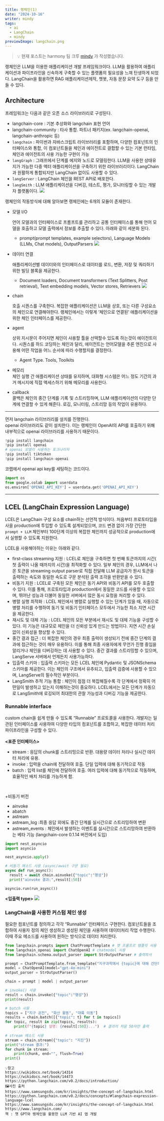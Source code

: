 ```yaml
---
title: 랭체인(1)
date: "2024-10-16"
writer: mindy
tags:
  - ai
  - LangChain
  - mindy
previewImage: langchain.png
---
```


> 💡 현재 포스트는 harmony 팀 크루 [mindy](https://github.com/1013115) 가 작성했습니다.

랭체인은  LLM을  이용한 애플리케이션  개발 프레임워크이다.  LLM을 활용하여 애플리케이션과 파이프라인을 신속하게 구축할 수 있는 플랫폼의 필요성을 느껴 탄생하게 되었다. LangChain을 활용하면 RAG 애플리케이션제작, 챗봇, 자동  문장 요약 도구 등을 만들 수 있다. 
## Architecture
프레임워크는 다음과 같은 오픈 소스 라이브러리로 구성된다.
- langchain-core : 기본 추상화와 langchain 표현 언어
- langchain-community : 타사 통합.
      파트너 패키지(ex. langchain-openai, langchain-anthropic 등)
- `langchain` : 파이썬과 자바스크립트 라이브러리를 포함하며, 다양한 컴포넌트의 인터페이스와 통합, 이 컴포넌트들을 체인과 에이전트로 결합할 수 있는 기본 런타임, 체인과 에이전트의 사용 가능한 구현이 가능
-  `langGraph` : 그래프에서 단계를 에지와 노드로 모델링한다. LLM을 사용한 상태유지가 가능한 다중 액터 애플리케이션을 구축하기 위한 라이브러리이다. LangChain과 원활하게 통합되지만 LangChain 없이도 사용할 수 있다.
- `langServer` : LangChain 체인을 REST API로 배포한다. 
- `langSmith` :  LLM 애플리케이션을 디버깅, 테스트, 평가, 모니터링할 수 있는 개발자 플랫폼이다. 
![](image1.png)
    
  
랭체인의 작동방식에 대해 알아보면 랭체인에는 6개의 모듈이 존재한다.
- 모델 I/O
    
    언어 모델과의 인터페이스로 프롬프트를 관리하고 공통 인터페이스를 통해 언어 모델을 호출하고 모델 출력에서 정보를 추출할 수 있다. 아래와 같이 세분화 된다. 
    
    - prompt(prompt templates, example selectors), Language Models (LLMs, Chat models), OutputParsers
![](image2.png)
    
    
- 데이터 연결
    
    애플리케이션별 데이터와의 인터페이스로 데이터를 로드, 변환, 저장 및 쿼리하기 위한 빌딩 블록을 제공한다.
    
    - Document loaders, Document transformers (Text Splitters, Post retrieval), Text embedding models, Vector stores, Retrievers
![](image3.png)

    
- chain
    
    호출 시퀀스를 구축한다. 복잡한 애플리케이션은 LLM을 상호, 또는 다른 구성요소의 체인으로 연결해야한다. 랭체인에서는 이렇게 ‘체인으로 연결된’ 애플리케이션을 위한 체인 인터페이스를 제공한다.
    
- agent
    
    상위 지시문이 주어지면 체인이 사용할 툴을 선택할수 있도록 하는것이 에이전트이다. 시퀀스를 하드 코딩하는 체인과 달리, 에이전트는 언어모델을 추론 엔진으로 사용해 어떤 작업을 어느 순서에 따라 수행할지를 결정한다. 
    
    - Agent Type. Tools, Toolkits
- 메모리   
  체인 실행 간 애플리케이션 상태를 유지하며, 대화형 시스템은 어느 정도 기간의 과거 메시지에 직접 액세스하기 위해 메모리를 사용한다.
- callback   
  콜백은 체인의 중간 단계를 기록 및 스트리밍하며, LLM 애플리케이션의 다양한 단계에 연결할 수 있게 해준다. 로깅, 모니터링, 스트리망 등의 작업이 유용하다.

---
먼저 langchain 라이브러리를 설치를 진행한다.   
openai 라이브러리도 같이 설치한다. 이는 랭체인이 OpenAI의 API를 호출하기 위해 내부적으로 openai 라이브러리를 사용하기 때문이다. 

```python
!pip install langchain
!pip install openai
# openai 모델이 사용하는 토크나이저
!pip install tiktoken
!pip install langchain-openai
```
코랩에서 openai api key를 세팅하는 코드이다. 
```python
import os
from google.colab import userdata
os.environ['OPENAI_API_KEY'] = userdata.get('OPENAI_API_KEY')
```

---
## LCEL (LangChain Expression Language)
LCEL은 LangChain 구성 요소를 chain하는 선언적 방식이다. 처음부터  프로토타입을 사을 production에 투입할 수 있도록 설계되었으며, 코드 변경 없이 가장 간단한 `prompt + LLM` 체인부터 100단계 이상의 복잡한 체인까지 성공적으로 production에서 실행할 수 있도록 지원한다.

LCEL을 사용해야하는 이유는 아래와 같다.
- first-class streaming 지원 : LCEL로 체인을 구축하면 첫 번째 토큰까지의 시간( 첫 출력이 나올 때까지의 시간)을 최적화할 수 있다. 일부 체인의 경우, LLM에서 나온 토큰을 streaming output parser로 직접 전달해 LLM 공급자가 원시 토큰을 출력하는 속도와 동일한 속도로 구문 분석된 출력 조각을 반환받을 수 있다.
- 비동기 지원 : LCEL로 구축된 모든 체인은 동기 API와 비동기 API를 모두 호출할 수 있다. 이를 통해, 프로토타입과 production에서 동일한 코드를 사용할 수 있으며, 뛰어난 성능과 더불어 동일한 서버에서 많은 동시 요청을 처리할 수 있다.
- 병렬 실행 최적화 : LCEL 체인에서 병렬로 실행할 수 있는 단계가 있을 때, 자동으로 병렬 처리를 수행하여 동기 및 비동기 인터페이스 모두에서 가능한 최소 지연 시간을 제공한다.
- 재시도 및 대체 기능 : LCEL 체인의 모든 부분에서 재시도 및 대체 기능을 구성할 수 있다. 이 기능은 대규모로 체인을 더 신뢰성 있게 만드는 방법이다. 지연 시간 손실 없이 신뢰성을 향상할 수 있다.
- 중간 결과 접근 : 더 복잡한 체인의 경우 최종 출력이 생성되기 전에 중간 단계의 결과에 접근하는 것이 매우 유용하다. 이를 통해 최종 사용자에게 무언가 진행 중임을 알리거나 체인을 디버깅하는 데 사용할 수 있다. 중간 결과를 스트리밍할 수 있으며, LangServe 서버에서 언제든지 사용가능하다.
- 입출력 스키마 : 입출력 스키마는 모든 LCEL 체인에 Pydantic 및 JSONSchema 스키마를 제공한다. 이는 체인의 구조에서 유추되고, 입출력 검증에 사용할 수 있으며, LangServe의 필수적인 부분이다.
- LangSmith 추적 기능 통합 : 체인이 점점 더 복잡해질수록 각 단계에서 정확히 어떤일이 발생하고 있는지 이해하는것이 중요하다. LCEL에서는 모든 단계가 자동으로 LangSmith에 로깅되어 최대한의 관찰 가능성과 디버깅 기능을 제공한다.
### Runnable interface
custom chain을 쉽게 만들 수 있도록 “Runnable” 프로토콜을 사용한다. 개발자는 일관된 인터페이스를 사용하여 다양한 타입의 컴포넌트를 조합하고, 복잡한 데이터 처리 파이프라인을 구성할 수 있다.
<br>   
**<표준 인터페이스>**
- stream : 응답의 chunk를 스트리밍으로 반환. 대용량 데이터 처리나 실시간 데이터 처리에 유용.
- invoke : 입력을 chain에 전달하여 호출. 단일 입력에 대해 동기적으로 작동
- batch : 입력 list를 체인에 전달하여 호출. 여러 입력에 대해 동기적으로 작동하며, 효율적인 배치 처리를 가능하게 함.  
</br>

+비동기 버전
- ainvoke
- abatch
- astream
- astream_log :최종 응답 외에도 중간 단계를 실시간으로 스트리밍하여 변환
- astream_events : 체인에서 발생하는 이벤트를 실시간으로 스트리망하여 반환하는 베타 기능 (langchain-core 0.1.14 버전에서 도입)

```python
import nest_asyncio
import asyncio

nest_asyncio.apply()

# 비동기 메소드 사용 (async/await 구문 필요)
async def run_async():
  result = await chain.ainvoke({"topic":"행성"})
  print("ainvoke 결과:",result[:50])

asyncio.run(run_async())
```
**<입출력 type>**
![](image4.png)
### LangChain을 사용한 커스텀 체인 생성
필요한 컴포넌트를 정의하고 각각 “Runnable” 인터페이스 구현한다. 컴포넌트들을 조합하여 사용자 정의 체인 생성하고 생성된 체인을 사용하여 데이터처리 작업 수행한다. 이때 주요 메소드를 사용하여 원하는 방식으로 데이터 처리한다.

```python
from langchain.prompts import ChatPromptTemplate # 챗 프롬프르 템플릿 사용
from langchain_openai import ChatOpenAI # chatmodel 사용
from langchain.schema.output_parser import StrOutputParser # 출력파서

prompt = ChatPromptTemplate.from_template("지구과학에서 {topic}에 대해 간단히 설명해주세요.")
model = ChatOpenAI(model="gpt-4o-mini")
output_parser = StrOutputParser()

chain = prompt | model | output_parser

# invoke() 사용
result = chain.invoke({"topic":"행성"})
print(result)

# batch 사용
topics = ["지구 공전", "화산 활동", "대륙 이동"]
results = chain.batch([{"topic": t} for t in topics])
for topic, result in zip(topics, results):
    print(f"{topic} 설명: {result[:50]}...")  # 결과의 처음 50자만 출력
    
# stream 메소드 사용
stream = chain.stream({"topic": "지진"})
print("stream 결과:")
for chunk in stream:
    print(chunk, end="", flush=True)
print()
```
```plaintext
💡참고   
https://wikidocs.net/book/14314   
https://wikidocs.net/book/14473   
https://python.langchain.com/v0.2/docs/introduction/   
🖼️사진 출처
https://www.samsungsds.com/kr/insights/the-concept-of-langchain.html
https://python.langchain.com/v0.2/docs/concepts/#langchain-expression-language-lcel
https://www.samsungsds.com/kr/insights/the-concept-of-langchain.html
https://www.langchain.com/
책 : 챗 GPT와 랭체인을 활용한 LLM 기반 AI 앱 개발
```
